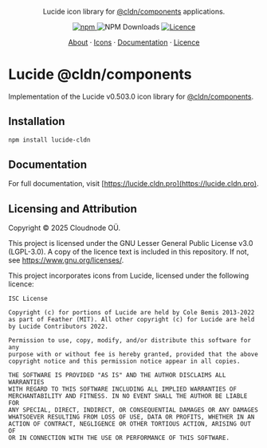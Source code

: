 <p align="center">Lucide icon library for <a href="https://github.com/cloudnode-pro/components">@cldn/components</a>
  applications.</p>

<p align="center">
  <a href="https://www.npmjs.com/package/lucide-cldn">
    <img src="https://img.shields.io/npm/v/lucide-cldn?color=blue" alt="npm">
  </a>
  <img src="https://img.shields.io/npm/d18m/lucide-cldn" alt="NPM Downloads">
  <a href="https://github.com/cloudnode-pro/lucide-cldn/blob/master/COPYING">
    <img src="https://img.shields.io/github/license/cloudnode-pro/lucide-cldn" alt="Licence">
  </a>
</p>

<p align="center">
  <a href="https://lucide.dev/guide/">About</a> ·
  <a href="https://lucide.dev/icons/">Icons</a> ·
  <a href="https://lucide.cldn.pro">Documentation</a> ·
  <a href="https://github.com/cloudnode-pro/lucide-cldn/blob/master/COPYING">Licence</a>
</p>

# Lucide @cldn/components

Implementation of the Lucide v0.503.0 icon library for [@cldn/components](https://github.com/cloudnode-pro/components).

## Installation

```sh
npm install lucide-cldn
```

## Documentation

For full documentation, visit [https://lucide.cldn.pro](https://lucide.cldn.pro).

## Licensing and Attribution

Copyright © 2025 Cloudnode OÜ.

This project is licensed under the GNU Lesser General Public License v3.0 (LGPL-3.0). A copy of the licence text is
included in this repository. If not, see https://www.gnu.org/licenses/.

This project incorporates icons from Lucide, licensed under the following licence:

```
ISC License

Copyright (c) for portions of Lucide are held by Cole Bemis 2013-2022 as part of Feather (MIT). All other copyright (c) for Lucide are held by Lucide Contributors 2022.

Permission to use, copy, modify, and/or distribute this software for any
purpose with or without fee is hereby granted, provided that the above
copyright notice and this permission notice appear in all copies.

THE SOFTWARE IS PROVIDED "AS IS" AND THE AUTHOR DISCLAIMS ALL WARRANTIES
WITH REGARD TO THIS SOFTWARE INCLUDING ALL IMPLIED WARRANTIES OF
MERCHANTABILITY AND FITNESS. IN NO EVENT SHALL THE AUTHOR BE LIABLE FOR
ANY SPECIAL, DIRECT, INDIRECT, OR CONSEQUENTIAL DAMAGES OR ANY DAMAGES
WHATSOEVER RESULTING FROM LOSS OF USE, DATA OR PROFITS, WHETHER IN AN
ACTION OF CONTRACT, NEGLIGENCE OR OTHER TORTIOUS ACTION, ARISING OUT OF
OR IN CONNECTION WITH THE USE OR PERFORMANCE OF THIS SOFTWARE.
```
